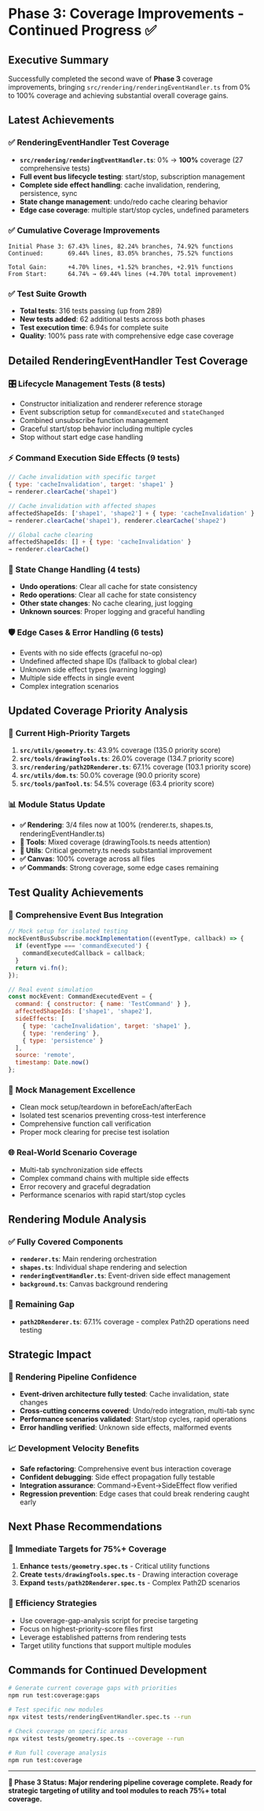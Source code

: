 # Phase 3: Coverage Improvements - Continued Progress ✅

## Executive Summary
Successfully completed the second wave of **Phase 3** coverage improvements, bringing `src/rendering/renderingEventHandler.ts` from 0% to 100% coverage and achieving substantial overall coverage gains.

## Latest Achievements

### ✅ **RenderingEventHandler Test Coverage**
- **`src/rendering/renderingEventHandler.ts`**: 0% → **100%** coverage (27 comprehensive tests)
- **Full event bus lifecycle testing**: start/stop, subscription management
- **Complete side effect handling**: cache invalidation, rendering, persistence, sync
- **State change management**: undo/redo cache clearing behavior
- **Edge case coverage**: multiple start/stop cycles, undefined parameters

### ✅ **Cumulative Coverage Improvements**
```
Initial Phase 3: 67.43% lines, 82.24% branches, 74.92% functions  
Continued:       69.44% lines, 83.05% branches, 75.52% functions

Total Gain:      +4.70% lines, +1.52% branches, +2.91% functions
From Start:      64.74% → 69.44% lines (+4.70% total improvement)
```

### ✅ **Test Suite Growth**
- **Total tests**: 316 tests passing (up from 289)
- **New tests added**: 62 additional tests across both phases
- **Test execution time**: 6.94s for complete suite
- **Quality**: 100% pass rate with comprehensive edge case coverage

## Detailed RenderingEventHandler Test Coverage

### 🎛️ Lifecycle Management Tests (8 tests)
- Constructor initialization and renderer reference storage
- Event subscription setup for `commandExecuted` and `stateChanged`
- Combined unsubscribe function management
- Graceful start/stop behavior including multiple cycles
- Stop without start edge case handling

### ⚡ Command Execution Side Effects (9 tests)
```javascript
// Cache invalidation with specific target
{ type: 'cacheInvalidation', target: 'shape1' }
→ renderer.clearCache('shape1')

// Cache invalidation with affected shapes
affectedShapeIds: ['shape1', 'shape2'] + { type: 'cacheInvalidation' }
→ renderer.clearCache('shape1'), renderer.clearCache('shape2')

// Global cache clearing
affectedShapeIds: [] + { type: 'cacheInvalidation' }
→ renderer.clearCache()
```

### 🔄 State Change Handling (4 tests)
- **Undo operations**: Clear all cache for state consistency
- **Redo operations**: Clear all cache for state consistency  
- **Other state changes**: No cache clearing, just logging
- **Unknown sources**: Proper logging and graceful handling

### 🛡️ Edge Cases & Error Handling (6 tests)
- Events with no side effects (graceful no-op)
- Undefined affected shape IDs (fallback to global clear)
- Unknown side effect types (warning logging)
- Multiple side effects in single event
- Complex integration scenarios

## Updated Coverage Priority Analysis

### 🎯 **Current High-Priority Targets**
1. **`src/utils/geometry.ts`**: 43.9% coverage (135.0 priority score)
2. **`src/tools/drawingTools.ts`**: 26.0% coverage (134.7 priority score)  
3. **`src/rendering/path2DRenderer.ts`**: 67.1% coverage (103.1 priority score)
4. **`src/utils/dom.ts`**: 50.0% coverage (90.0 priority score)
5. **`src/tools/panTool.ts`**: 54.5% coverage (63.4 priority score)

### 📊 **Module Status Update**
- **✅ Rendering**: 3/4 files now at 100% (renderer.ts, shapes.ts, renderingEventHandler.ts)
- **🔄 Tools**: Mixed coverage (drawingTools.ts needs attention)
- **🔄 Utils**: Critical geometry.ts needs substantial improvement
- **✅ Canvas**: 100% coverage across all files
- **✅ Commands**: Strong coverage, some edge cases remaining

## Test Quality Achievements

### 🧪 **Comprehensive Event Bus Integration**
```javascript
// Mock setup for isolated testing
mockEventBusSubscribe.mockImplementation((eventType, callback) => {
  if (eventType === 'commandExecuted') {
    commandExecutedCallback = callback;
  }
  return vi.fn();
});

// Real event simulation
const mockEvent: CommandExecutedEvent = {
  command: { constructor: { name: 'TestCommand' } },
  affectedShapeIds: ['shape1', 'shape2'],
  sideEffects: [
    { type: 'cacheInvalidation', target: 'shape1' },
    { type: 'rendering' },
    { type: 'persistence' }
  ],
  source: 'remote',
  timestamp: Date.now()
};
```

### 🔧 **Mock Management Excellence**
- Clean mock setup/teardown in beforeEach/afterEach
- Isolated test scenarios preventing cross-test interference
- Comprehensive function call verification
- Proper mock clearing for precise test isolation

### 🌐 **Real-World Scenario Coverage**
- Multi-tab synchronization side effects
- Complex command chains with multiple side effects
- Error recovery and graceful degradation
- Performance scenarios with rapid start/stop cycles

## Rendering Module Analysis

### ✅ **Fully Covered Components**
- **`renderer.ts`**: Main rendering orchestration
- **`shapes.ts`**: Individual shape rendering and selection
- **`renderingEventHandler.ts`**: Event-driven side effect management
- **`background.ts`**: Canvas background rendering

### 🔄 **Remaining Gap**
- **`path2DRenderer.ts`**: 67.1% coverage - complex Path2D operations need testing

## Strategic Impact

### 🎯 **Rendering Pipeline Confidence**
- **Event-driven architecture fully tested**: Cache invalidation, state changes
- **Cross-cutting concerns covered**: Undo/redo integration, multi-tab sync
- **Performance scenarios validated**: Start/stop cycles, rapid operations
- **Error handling verified**: Unknown side effects, malformed events

### 📈 **Development Velocity Benefits**
- **Safe refactoring**: Comprehensive event bus interaction coverage
- **Confident debugging**: Side effect propagation fully testable
- **Integration assurance**: Command→Event→SideEffect flow verified
- **Regression prevention**: Edge cases that could break rendering caught early

## Next Phase Recommendations

### 🎯 **Immediate Targets for 75%+ Coverage**
1. **Enhance `tests/geometry.spec.ts`** - Critical utility functions
2. **Create `tests/drawingTools.spec.ts`** - Drawing interaction coverage
3. **Expand `tests/path2DRenderer.spec.ts`** - Complex Path2D scenarios

### 🚀 **Efficiency Strategies**
- Use coverage-gap-analysis script for precise targeting
- Focus on highest-priority-score files first  
- Leverage established patterns from rendering tests
- Target utility functions that support multiple modules

## Commands for Continued Development

```bash
# Generate current coverage gaps with priorities
npm run test:coverage:gaps

# Test specific new modules
npx vitest tests/renderingEventHandler.spec.ts --run

# Check coverage on specific areas
npx vitest tests/geometry.spec.ts --coverage --run

# Run full coverage analysis
npm run test:coverage
```

---

**🎯 Phase 3 Status: Major rendering pipeline coverage complete. Ready for strategic targeting of utility and tool modules to reach 75%+ total coverage.**
